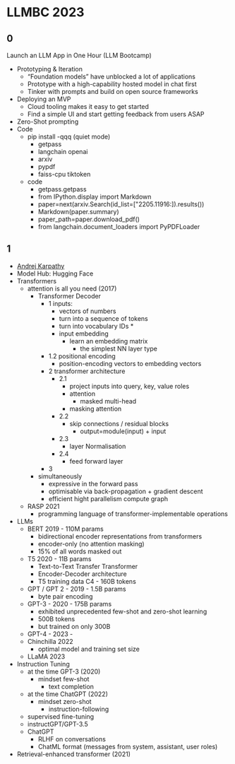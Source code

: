 # LLMBC 2023
## 0 
Launch an LLM App in One Hour (LLM Bootcamp)

* Prototyping & Iteration
	* “Foundation models” have unblocked a lot of applications
	* Prototype with a high-capability hosted model in chat first
	* Tinker with prompts and build on open source frameworks
* Deploying an MVP
	* Cloud tooling makes it easy to get started
	* Find a simple UI and start getting feedback from users ASAP
* Zero-Shot prompting 
* Code
	* pip install -qqq  (quiet mode)
		* getpass
		* langchain openai
		* arxiv
		* pypdf
		* faiss-cpu tiktoken
	* code
		* getpass.getpass
		* from IPython.display import Markdown
		* paper=next(arxiv.Search(id_list=["2205.11916:]).results())
		* Markdown(paper.summary)
		* paper_path=paper.download_pdf()
		* from langchain.document_loaders import PyPDFLoader
## 1
* [Andrej Karpathy](https://www.youtube.com/@AndrejKarpathy)
* Model Hub: Hugging Face
* Transformers
	* attention is all you need (2017)
		* Transformer Decoder 
			* 1 inputs: 
				* vectors of numbers
				* turn into a sequence of tokens
				* turn into vocabulary IDs				* 
				* input embedding
					* learn an embedding matrix
						* the simplest NN layer type
			* 1.2 positional encoding
				* position-encoding vectors to embedding vectors 
			* 2 transformer architecture
				* 2.1
					* project inputs into query, key, value roles
					* attention
						* masked multi-head 
					* masking attention
				* 2.2
					* skip connections / residual blocks
						* output=module(input) + input
				* 2.3
					* layer Normalisation
				* 2.4 
					* feed forward layer 
			* 3 
		* simultaneously
			* expressive in the forward pass
			* optimisable via back-propagation + gradient descent
			* efficient hight parallelism compute graph 
	* RASP 2021
		* programming language of transformer-implementable operations
* LLMs
	* BERT 2019 - 110M params
		* bidirectional encoder representations from transformers
		* encoder-only (no attention masking)
		* 15% of all words masked out
	* T5 2020 - 11B params
		* Text-to-Text Transfer Transformer
		* Encoder-Decoder architecture
		* T5 training data C4 - 160B tokens
	* GPT / GPT 2 - 2019 - 1.5B params
		* byte pair encoding
	* GPT-3 - 2020 - 175B params
		* exhibited unprecedented few-shot and zero-shot learning
		* 500B tokens
		* but trained on only 300B
	* GPT-4 - 2023 - 
	* Chinchilla 2022
		* optimal model and training set size
	* LLaMA 2023
* Instruction Tuning
	* at the time GPT-3 (2020) 
		* mindset few-shot
			* text completion
	* at the time ChatGPT (2022)
		* mindset zero-shot
			* instruction-following
	* supervised fine-tuning
	* instructGPT/GPT-3.5
	* ChatGPT
		* RLHF on conversations
		* ChatML format (messages from system, assistant, user roles)
* Retrieval-enhanced transformer (2021)

